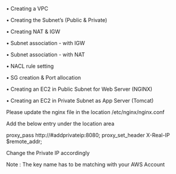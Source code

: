 •	Creating a VPC 

•	Creating the Subnet’s (Public & Private) 

•	Creating NAT & IGW

•	Subnet association - with IGW

•	Subnet association - with NAT 

•	NACL rule setting 

•	SG creation & Port allocation 

•	Creating an EC2 in Public Subnet for Web Server (NGINX)

•	Creating an EC2 in Private Subnet as App Server (Tomcat) 


Please update the nginx file in the location /etc/nginx/nginx.conf

Add the below entry under the location area 

proxy_pass http://#addprivateip:8080;
proxy_set_header X-Real-IP  $remote_addr;

Change the Private IP accordingly


Note : The key name has to be matching with your AWS Account
